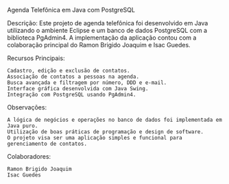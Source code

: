 Agenda Telefônica em Java com PostgreSQL

Descrição:
Este projeto de agenda telefônica foi desenvolvido em Java utilizando o ambiente Eclipse e um banco de dados PostgreSQL com a biblioteca PgAdmin4. A implementação da aplicação contou com a colaboração principal do Ramon Brigido Joaquim e Isac Guedes.

Recursos Principais:

    Cadastro, edição e exclusão de contatos.
    Associação de contatos a pessoas na agenda.
    Busca avançada e filtragem por número, DDD e e-mail.
    Interface gráfica desenvolvida com Java Swing.
    Integração com PostgreSQL usando PgAdmin4.

Observações:

    A lógica de negócios e operações no banco de dados foi implementada em Java puro.
    Utilização de boas práticas de programação e design de software.
    O projeto visa ser uma aplicação simples e funcional para gerenciamento de contatos.

Colaboradores:

    Ramon Brigido Joaquim
    Isac Guedes
